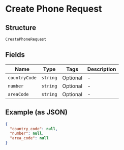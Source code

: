 
# Create Phone Request

## Structure

`CreatePhoneRequest`

## Fields

| Name | Type | Tags | Description |
|  --- | --- | --- | --- |
| `countryCode` | `string` | Optional | - |
| `number` | `string` | Optional | - |
| `areaCode` | `string` | Optional | - |

## Example (as JSON)

```json
{
  "country_code": null,
  "number": null,
  "area_code": null
}
```

